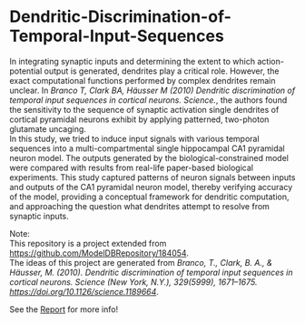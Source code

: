 # Dendritic-Discrimination-of-Temporal-Input-Sequences

In integrating synaptic inputs and determining the extent to which action-potential output is generated, dendrites play a critical role. However, the exact computational functions performed by complex dendrites remain unclear. In *Branco T, Clark BA, Häusser M (2010) Dendritic discrimination of temporal input sequences in cortical neurons. Science.*, the authors found the sensitivity to the sequence of synaptic activation single dendrites of cortical pyramidal neurons exhibit by applying patterned, two-photon glutamate uncaging. \
In this study, we tried to induce input signals with various temporal sequences into a multi-compartmental single hippocampal CA1 pyramidal neuron model. The outputs generated by the biological-constrained model were compared with results from real-life paper-based biological experiments. This study captured patterns of neuron signals between inputs and outputs of the CA1 pyramidal neuron model, thereby verifying accuracy of the model, providing a conceptual framework for dendritic computation, and approaching the question what dendrites attempt to resolve from synaptic inputs.

Note: \
This repository is a project extended from https://github.com/ModelDBRepository/184054. \
The ideas of this project are generated from *Branco, T., Clark, B. A., & Häusser, M. (2010). Dendritic discrimination of temporal input sequences in cortical neurons. Science (New York, N.Y.), 329(5999), 1671–1675. https://doi.org/10.1126/science.1189664*.

See the [Report](Report_Dendritic_Discrimination_of_Temporal_Input_Sequences_in_a_Single_Hippocampus_CA1_Pyramidal_Neuron_Model.pdf) for more info!